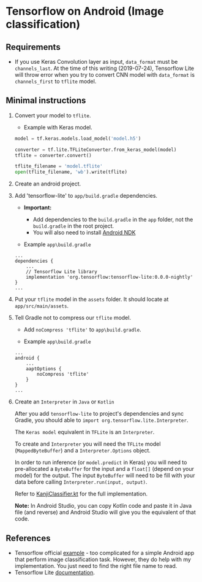 # Tensorflow on Android (Image classification)

## Requirements

- If you use Keras Convolution layer as input, `data_format` must be `channels_last`. At the time of this writing (2019-07-24), Tensorflow Lite will throw error when you try to convert CNN model with `data_format` is `channels_first` to `tflite` model.

## Minimal instructions

1. Convert your model to `tflite`.

    - Example with Keras model.

    ```python
    model = tf.keras.models.load_model('model.h5')

    converter = tf.lite.TFLiteConverter.from_keras_model(model)
    tflite = converter.convert()

    tflite_filename = 'model.tflite'
    open(tflite_filename, 'wb').write(tflite)
    ```

1. Create an android project.

1. Add 'tensorflow-lite' to `app/build.gradle` dependencies.

    - **Important:** 
        - Add dependencies to the `build.gradle` in the `app` folder, not the `build.gradle` in the root project.
        - You will also need to install [Android NDK](https://developer.android.com/ndk)

    - Example `app\build.gradle`

    ```
    ...
    dependencies {
        ...
        // Tensorflow Lite library
        implementation 'org.tensorflow:tensorflow-lite:0.0.0-nightly'
    }
    ...
    ```

1. Put your `tflite` model in the `assets` folder. It should locate at `app/src/main/assets`.

1. Tell Gradle not to compress our `tflite` model.

    - Add `noCompress 'tflite'` to `app\build.gradle`.

    - Example `app\build.gradle`

    ```
    ...
    android {
        ...
        aaptOptions {
            noCompress 'tflite'
        }
    }
    ...
    ```

1. Create an `Interpreter` in `Java` or `Kotlin`

    After you add `tensorflow-lite` to project's dependencies and sync Gradle, you should able to `import org.tensorflow.lite.Interpreter`.
    
    The `Keras model` equivalent in `TFLite` is an `Interpreter`.

    To create and `Interpreter` you will need the `TFLite` model (`MappedByteBuffer`) and a `Interpreter.Options` object.

    In order to run inference (or `model.predict` in Keras) you will need to pre-allocated a `ByteBuffer` for the input and a `float[]` (depend on your model) for the output. The input `ByteBuffer` will need to be fill with your data before calling `Interpreter.run(input, output)`.

    Refer to [KanjiClassifier.kt](app/src/main/java/com/example/kanji_recognition_tflite/KanjiClassifier.kt) for the full implementation.

    **Note:** In Android Studio, you can copy Kotlin code and paste it in Java file (and reverse) and Android Studio will give you the equivalent of that code.

## References

- Tensorflow official [example](https://github.com/tensorflow/examples) - too complicated for a simple Android app that perform image classification task. However, they do help with my implementation. You just need to find the right file name to read.
- Tensorflow Lite [documentation](https://www.tensorflow.org/lite/guide/inference).